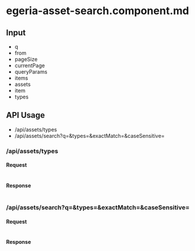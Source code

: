 # egeria-asset-search.component.md

## Input
- q
- from
- pageSize
- currentPage
- queryParams
- items
- assets
- item
- types

## API Usage
- /api/assets/types
- /api/assets/search?q=&types=&exactMatch=&caseSensitive=

### /api/assets/types
#### Request
```js

```

#### Response
```json

```

### /api/assets/search?q=&types=&exactMatch=&caseSensitive=
#### Request
```js

```

#### Response
```json

```